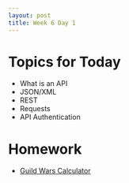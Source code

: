 ```yaml
---
layout: post
title: Week 6 Day 1
---
```


# Topics for Today
* What is an API
* JSON/XML
* REST
* Requests
* API Authentication

# Homework
* [Guild Wars Calculator](https://github.com/tiy-lv-python-2015-10/guild-wars-calculator)
